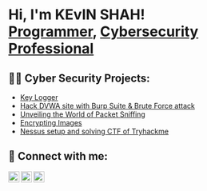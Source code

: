<h1>Hi, I'm KEvIN SHAH! <br/><a href="https://kevinshah.me">Programmer</a>, <a href="https://www.linkedin.com/in/kevinntech/">Cybersecurity Professional</a></h1> 

<h2>👨‍💻 Cyber Security Projects:</h2>

- [Key Logger](https://kevinnshah.blogspot.com/2023/09/keyloggers-unveiled-understanding.html)
- [Hack DVWA site with Burp Suite & Brute Force attack](https://kevinnshah.blogspot.com/2023/09/hack-dvwa-site-with-burp-suite-brute.html)
- [Unveiling the World of Packet Sniffing](https://kevinnshah.blogspot.com/2023/09/unveiling-world-of-packet-sniffing.html)
- [Encrypting Images](https://proton.me/blog/how-to-encrypt-images#:~:text=You%20can%20encrypt%20a%20JPEG,only%20you%20can%20access%20it.)
- [Nessus setup and solving CTF of Tryhackme](https://kevinnshah.blogspot.com/2023/09/mastering-nessus-setup-and-conquering.html)


<h2> 🤳 Connect with me:</h2>

[<img align="left" alt="JoshMadakor | Twitter" width="22px" src="https://pbs.twimg.com/profile_images/1683899100922511378/5lY42eHs_400x400.jpg" />][X]
[<img align="left" alt="JoshMadakor | LinkedIn" width="22px" src="https://cdn.jsdelivr.net/npm/simple-icons@v3/icons/linkedin.svg" />][linkedin]
[<img align="left" alt="JoshMadakor | Instagram" width="22px" src="https://cdn.jsdelivr.net/npm/simple-icons@v3/icons/instagram.svg" />][instagram]

[X]: https://twitter.com/KEVINN_TECH
[instagram]: https://www.instagram.com/kevinn_tech/
[linkedin]: https://www.linkedin.com/in/kevinntech/

<!--
**joshmadakor1/joshmadakor1** is a ✨ _special_ ✨ repository because its `README.md` (this file) appears on your GitHub profile.

Here are some ideas to get you started:

- 🔭 I’m currently working on ...
- 🌱 I’m currently learning ...
- 👯 I’m looking to collaborate on ...
- 🤔 I’m looking for help with ...
- 💬 Ask me about ...
- 📫 How to reach me: ...
- 😄 Pronouns: ...
- ⚡ Fun fact: ...
-->
